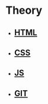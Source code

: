 # Theory
<ul>
    <li> <a href = "/HTML/"> <h2> HTML </h2> </a> </li>
    <li> <a href = "/CSS/"> <h2> CSS </h2> </a> </li>
    <li> <a href = "/JS/"> <h2> JS </h2> </a> </li>
    <li> <a href = "/GIT/"> <h2> GIT </h2> </a> </li>
</ul>
